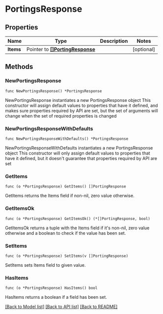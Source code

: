 # PortingsResponse

## Properties

Name | Type | Description | Notes
------------ | ------------- | ------------- | -------------
**Items** | Pointer to [**[]PortingResponse**](PortingResponse.md) |  | [optional] 

## Methods

### NewPortingsResponse

`func NewPortingsResponse() *PortingsResponse`

NewPortingsResponse instantiates a new PortingsResponse object
This constructor will assign default values to properties that have it defined,
and makes sure properties required by API are set, but the set of arguments
will change when the set of required properties is changed

### NewPortingsResponseWithDefaults

`func NewPortingsResponseWithDefaults() *PortingsResponse`

NewPortingsResponseWithDefaults instantiates a new PortingsResponse object
This constructor will only assign default values to properties that have it defined,
but it doesn't guarantee that properties required by API are set

### GetItems

`func (o *PortingsResponse) GetItems() []PortingResponse`

GetItems returns the Items field if non-nil, zero value otherwise.

### GetItemsOk

`func (o *PortingsResponse) GetItemsOk() (*[]PortingResponse, bool)`

GetItemsOk returns a tuple with the Items field if it's non-nil, zero value otherwise
and a boolean to check if the value has been set.

### SetItems

`func (o *PortingsResponse) SetItems(v []PortingResponse)`

SetItems sets Items field to given value.

### HasItems

`func (o *PortingsResponse) HasItems() bool`

HasItems returns a boolean if a field has been set.


[[Back to Model list]](../README.md#documentation-for-models) [[Back to API list]](../README.md#documentation-for-api-endpoints) [[Back to README]](../README.md)


